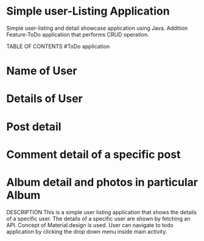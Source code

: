 # Simple user-Listing Application
Simple user-listing and detail showcase application using Java.
Addition Feature-ToDo application that performs  CRUD operation.

TABLE OF CONTENTS
#ToDo application
# Name of User
# Details of User
# Post detail
# Comment detail of a specific post
# Album detail and photos in particular Album

DESCRIPTION
This is a simple user listing application that shows the details of a specific user. 
The details of a specific user are shown by fetching an API. Concept of Material design
is used. User can navigate to todo application by clicking the drop down menu inside main activity. 





